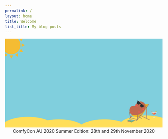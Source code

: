 ```yaml
---
permalink: /
layout: home
title: Welcome
list_title: My blog posts
---
```

<div style="text-align:center">
<img src="./assets/imgs/comfyconlogo.png" width="800px">
</div>

<div style="text-align:center">
ComfyCon AU 2020 Summer Edition: 28th and 29th November 2020
</div>
